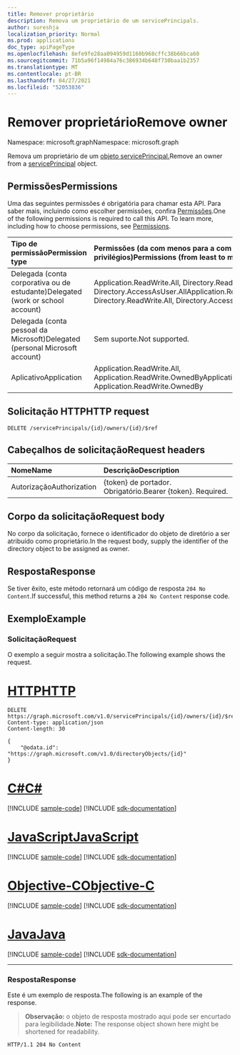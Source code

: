 ```yaml
---
title: Remover proprietário
description: Remova um proprietário de um servicePrincipals.
author: sureshja
localization_priority: Normal
ms.prod: applications
doc_type: apiPageType
ms.openlocfilehash: 8efe9fe28aa094959d1160b968cffc38b66bca60
ms.sourcegitcommit: 71b5a96f14984a76c386934b648f730baa1b2357
ms.translationtype: MT
ms.contentlocale: pt-BR
ms.lasthandoff: 04/27/2021
ms.locfileid: "52053836"
---
```

# <a name="remove-owner"></a><span data-ttu-id="b5c02-103">Remover proprietário</span><span class="sxs-lookup"><span data-stu-id="b5c02-103">Remove owner</span></span>

<span data-ttu-id="b5c02-104">Namespace: microsoft.graph</span><span class="sxs-lookup"><span data-stu-id="b5c02-104">Namespace: microsoft.graph</span></span>

<span data-ttu-id="b5c02-105">Remova um proprietário de um [objeto servicePrincipal.](../resources/serviceprincipal.md)</span><span class="sxs-lookup"><span data-stu-id="b5c02-105">Remove an owner from a [servicePrincipal](../resources/serviceprincipal.md) object.</span></span>

## <a name="permissions"></a><span data-ttu-id="b5c02-106">Permissões</span><span class="sxs-lookup"><span data-stu-id="b5c02-106">Permissions</span></span>
<span data-ttu-id="b5c02-p101">Uma das seguintes permissões é obrigatória para chamar esta API. Para saber mais, incluindo como escolher permissões, confira [Permissões](/graph/permissions-reference).</span><span class="sxs-lookup"><span data-stu-id="b5c02-p101">One of the following permissions is required to call this API. To learn more, including how to choose permissions, see [Permissions](/graph/permissions-reference).</span></span>

|<span data-ttu-id="b5c02-109">Tipo de permissão</span><span class="sxs-lookup"><span data-stu-id="b5c02-109">Permission type</span></span>      | <span data-ttu-id="b5c02-110">Permissões (da com menos para a com mais privilégios)</span><span class="sxs-lookup"><span data-stu-id="b5c02-110">Permissions (from least to most privileged)</span></span>              |
|:--------------------|:---------------------------------------------------------|
|<span data-ttu-id="b5c02-111">Delegada (conta corporativa ou de estudante)</span><span class="sxs-lookup"><span data-stu-id="b5c02-111">Delegated (work or school account)</span></span> | <span data-ttu-id="b5c02-112">Application.ReadWrite.All, Directory.ReadWrite.All, Directory.AccessAsUser.All</span><span class="sxs-lookup"><span data-stu-id="b5c02-112">Application.ReadWrite.All, Directory.ReadWrite.All, Directory.AccessAsUser.All</span></span>    |
|<span data-ttu-id="b5c02-113">Delegada (conta pessoal da Microsoft)</span><span class="sxs-lookup"><span data-stu-id="b5c02-113">Delegated (personal Microsoft account)</span></span> | <span data-ttu-id="b5c02-114">Sem suporte.</span><span class="sxs-lookup"><span data-stu-id="b5c02-114">Not supported.</span></span>    |
|<span data-ttu-id="b5c02-115">Aplicativo</span><span class="sxs-lookup"><span data-stu-id="b5c02-115">Application</span></span> | <span data-ttu-id="b5c02-116">Application.ReadWrite.All, Application.ReadWrite.OwnedBy</span><span class="sxs-lookup"><span data-stu-id="b5c02-116">Application.ReadWrite.All, Application.ReadWrite.OwnedBy</span></span> |

## <a name="http-request"></a><span data-ttu-id="b5c02-117">Solicitação HTTP</span><span class="sxs-lookup"><span data-stu-id="b5c02-117">HTTP request</span></span>
<!-- { "blockType": "ignored" } -->
```http
DELETE /servicePrincipals/{id}/owners/{id}/$ref

```
## <a name="request-headers"></a><span data-ttu-id="b5c02-118">Cabeçalhos de solicitação</span><span class="sxs-lookup"><span data-stu-id="b5c02-118">Request headers</span></span>
| <span data-ttu-id="b5c02-119">Nome</span><span class="sxs-lookup"><span data-stu-id="b5c02-119">Name</span></span> | <span data-ttu-id="b5c02-120">Descrição</span><span class="sxs-lookup"><span data-stu-id="b5c02-120">Description</span></span>|
|:---- |:---------- |
| <span data-ttu-id="b5c02-121">Autorização</span><span class="sxs-lookup"><span data-stu-id="b5c02-121">Authorization</span></span> | <span data-ttu-id="b5c02-p102">{token} de portador. Obrigatório.</span><span class="sxs-lookup"><span data-stu-id="b5c02-p102">Bearer {token}. Required.</span></span>  |

## <a name="request-body"></a><span data-ttu-id="b5c02-124">Corpo da solicitação</span><span class="sxs-lookup"><span data-stu-id="b5c02-124">Request body</span></span>
<span data-ttu-id="b5c02-125">No corpo da solicitação, fornece o identificador do objeto de diretório a ser atribuído como proprietário.</span><span class="sxs-lookup"><span data-stu-id="b5c02-125">In the request body, supply the identifier of the directory object to be assigned as owner.</span></span>

## <a name="response"></a><span data-ttu-id="b5c02-126">Resposta</span><span class="sxs-lookup"><span data-stu-id="b5c02-126">Response</span></span>

<span data-ttu-id="b5c02-127">Se tiver êxito, este método retornará um código de resposta `204 No Content`.</span><span class="sxs-lookup"><span data-stu-id="b5c02-127">If successful, this method returns a `204 No Content` response code.</span></span>

## <a name="example"></a><span data-ttu-id="b5c02-128">Exemplo</span><span class="sxs-lookup"><span data-stu-id="b5c02-128">Example</span></span>

### <a name="request"></a><span data-ttu-id="b5c02-129">Solicitação</span><span class="sxs-lookup"><span data-stu-id="b5c02-129">Request</span></span>

<span data-ttu-id="b5c02-130">O exemplo a seguir mostra a solicitação.</span><span class="sxs-lookup"><span data-stu-id="b5c02-130">The following example shows the request.</span></span>

# <a name="http"></a>[<span data-ttu-id="b5c02-131">HTTP</span><span class="sxs-lookup"><span data-stu-id="b5c02-131">HTTP</span></span>](#tab/http)
<!-- {
  "blockType": "request",
  "name": "serviceprincipal_delete_owners"
}-->

```http
DELETE https://graph.microsoft.com/v1.0/servicePrincipals/{id}/owners/{id}/$ref
Content-type: application/json
Content-length: 30

{
    "@odata.id": "https://graph.microsoft.com/v1.0/directoryObjects/{id}"
}

```
# <a name="c"></a>[<span data-ttu-id="b5c02-132">C#</span><span class="sxs-lookup"><span data-stu-id="b5c02-132">C#</span></span>](#tab/csharp)
[!INCLUDE [sample-code](../includes/snippets/csharp/serviceprincipal-delete-owners-csharp-snippets.md)]
[!INCLUDE [sdk-documentation](../includes/snippets/snippets-sdk-documentation-link.md)]

# <a name="javascript"></a>[<span data-ttu-id="b5c02-133">JavaScript</span><span class="sxs-lookup"><span data-stu-id="b5c02-133">JavaScript</span></span>](#tab/javascript)
[!INCLUDE [sample-code](../includes/snippets/javascript/serviceprincipal-delete-owners-javascript-snippets.md)]
[!INCLUDE [sdk-documentation](../includes/snippets/snippets-sdk-documentation-link.md)]

# <a name="objective-c"></a>[<span data-ttu-id="b5c02-134">Objective-C</span><span class="sxs-lookup"><span data-stu-id="b5c02-134">Objective-C</span></span>](#tab/objc)
[!INCLUDE [sample-code](../includes/snippets/objc/serviceprincipal-delete-owners-objc-snippets.md)]
[!INCLUDE [sdk-documentation](../includes/snippets/snippets-sdk-documentation-link.md)]

# <a name="java"></a>[<span data-ttu-id="b5c02-135">Java</span><span class="sxs-lookup"><span data-stu-id="b5c02-135">Java</span></span>](#tab/java)
[!INCLUDE [sample-code](../includes/snippets/java/serviceprincipal-delete-owners-java-snippets.md)]
[!INCLUDE [sdk-documentation](../includes/snippets/snippets-sdk-documentation-link.md)]

---


### <a name="response"></a><span data-ttu-id="b5c02-136">Resposta</span><span class="sxs-lookup"><span data-stu-id="b5c02-136">Response</span></span>

<span data-ttu-id="b5c02-137">Este é um exemplo de resposta.</span><span class="sxs-lookup"><span data-stu-id="b5c02-137">The following is an example of the response.</span></span>

><span data-ttu-id="b5c02-138">**Observação:** o objeto de resposta mostrado aqui pode ser encurtado para legibilidade.</span><span class="sxs-lookup"><span data-stu-id="b5c02-138">**Note:** The response object shown here might be shortened for readability.</span></span>

<!-- {
  "blockType": "response",
  "truncated": true,
  "@odata.type": "microsoft.graph.directoryObject"
} -->
```http
HTTP/1.1 204 No Content
```

<!-- uuid: 8fcb5dbc-d5aa-4681-8e31-b001d5168d79
2015-10-25 14:57:30 UTC -->
<!--
{
  "type": "#page.annotation",
  "description": "Remove owner",
  "keywords": "",
  "section": "documentation",
  "tocPath": "",
  "suppressions": [
  ]
}
-->

